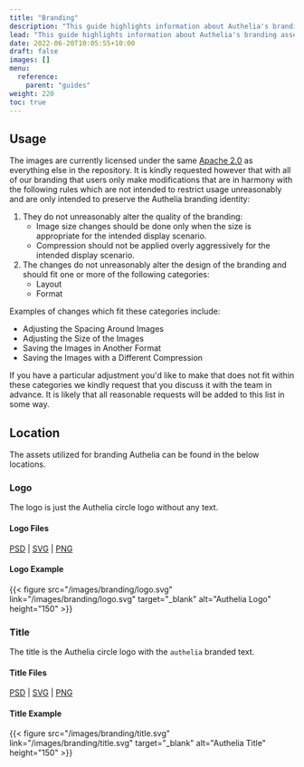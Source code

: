 ```yaml
---
title: "Branding"
description: "This guide highlights information about Authelia's branding assets"
lead: "This guide highlights information about Authelia's branding assets."
date: 2022-06-20T10:05:55+10:00
draft: false
images: []
menu:
  reference:
    parent: "guides"
weight: 220
toc: true
---
```


## Usage

The images are currently licensed under the same [Apache 2.0](https://github.com/authelia/authelia/blob/master/LICENSE)
as everything else in the repository. It is kindly requested however that with all of our branding that users only make
modifications that are in harmony with the following rules which are not intended to restrict usage unreasonably and are
only intended to preserve the Authelia branding identity:

1. They do not unreasonably alter the quality of the branding:
   - Image size changes should be done only when the size is appropriate for the intended display scenario.
   - Compression should not be applied overly aggressively for the intended display scenario.
2. The changes do not unreasonably alter the design of the branding and should fit one or more of the following
   categories:
   - Layout
   - Format

Examples of changes which fit these categories include:

- Adjusting the Spacing Around Images
- Adjusting the Size of the Images
- Saving the Images in Another Format
- Saving the Images with a Different Compression

If you have a particular adjustment you'd like to make that does not fit within these categories we kindly request that
you discuss it with the team in advance. It is likely that all reasonable requests will be added to this list in some
way.

## Location

The assets utilized for branding Authelia can be found in the below locations.

### Logo

The logo is just the Authelia circle logo without any text.

#### Logo Files

[PSD](https://www.authelia.com/images/branding/logo.psd) | [SVG](https://www.authelia.com/images/branding/logo.svg) | [PNG](https://www.authelia.com/images/branding/logo.png)

#### Logo Example

{{< figure src="/images/branding/logo.svg" link="/images/branding/logo.svg" target="_blank" alt="Authelia Logo" height="150" >}}

### Title

The title is the Authelia circle logo with the `authelia` branded text.

#### Title Files

[PSD](https://www.authelia.com/images/branding/title.psd) | [SVG](https://www.authelia.com/images/branding/title.svg) | [PNG](https://www.authelia.com/images/branding/title.png)

#### Title Example

{{< figure src="/images/branding/title.svg" link="/images/branding/title.svg" target="_blank" alt="Authelia Title" height="150" >}}

